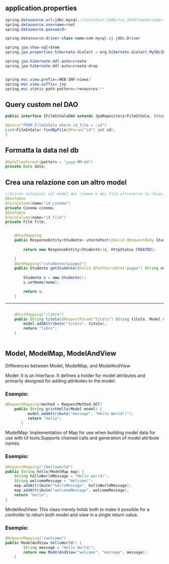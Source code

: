 
## application.properties

```java
spring.datasource.url=jdbc:mysql://localhost:3306/tss_2019?useUnicode=true&useJDBCCompliantTimezoneShift=true&useLegacyDatetimeCode=false&serverTimezone=UTC
spring.datasource.username=root
spring.datasource.password=

spring.datasource.driver-class-name=com.mysql.cj.jdbc.Driver

spring.jpa.show-sql=true
spring.jpa.properties.hibernate.dialect = org.hibernate.dialect.MySQL5Dialect

spring.jpa.hibernate.ddl-auto=create
spring.jpa.hibernate.ddl-auto=create-drop


spring.mvc.view.prefix=/WEB-INF/views/
spring.mvc.view.suffix=.jsp
spring.mvc.static-path-pattern=/resources/**
```

## Query custom nel DAO
```java
public interface IFilmInSalaDAO extends JpaRepository<FilmInSala, Integer> {

@Query("FROM FilmInSala where id_film = :id")
List<FilmInSala> findByFilm(@Param("id") int id);
}
```

## Formatta la data nel db
```java
@DateTimeFormat(pattern = "yyyy-MM-dd")
private Date data; 
```

## Crea una relazione con un altro model
```java
//2)creo relazioni col model dei cinema e dei film attraverso le chiavi esterne
@OneToOne
@JoinColumn(name="id_cinema") 
private Cinema cinema;
@OneToOne
@JoinColumn(name="id_film") 
private Film film;


	@PostMapping
	public ResponseEntity<Studente> utentePost(@Valid @RequestBody Studente s){
		
		return new ResponseEntity<Studente>(s, HttpStatus.CREATED);
		
	}
	@GetMapping("/studente/{pippo}")
	public Studente getStudente(@Valid @PathVariable("pippo") String nome) {
		
		Studente s = new Studente();
		s.setNome(nome);

		return s;
	}
```

---
```java

	@PostMapping("/libro")
	public String titolo(@RequestParam("titolo") String titolo, Model model) {
		model.addAttribute("titolo", titolo);
		return "libro";
	}
	
```


## Model, ModelMap, ModelAndView



Differences between Model, ModelMap, and ModelAndView

Model: It is an Interface. It defines a holder for model attributes and primarily designed for adding attributes to the model.

### Esempio:

```java
@RequestMapping(method = RequestMethod.GET)
    public String printHello(Model model) {
          model.addAttribute("message", "Hello World!!");
          return "hello";
       }
```

ModelMap: Implementation of Map for use when building model data for use with UI tools.Supports chained calls and generation of model attribute names.

### Esempio:

```java
@RequestMapping("/helloworld")
public String hello(ModelMap map) {
    String helloWorldMessage = "Hello world!";
    String welcomeMessage = "Welcome!";
    map.addAttribute("helloMessage", helloWorldMessage);
    map.addAttribute("welcomeMessage", welcomeMessage);
    return "hello";
}
```

ModelAndView: This class merely holds both to make it possible for a controller to return both model and view in a single return value.

### Esempio:

```java
@RequestMapping("/welcome")
public ModelAndView helloWorld() {
        String message = "Hello World!";
        return new ModelAndView("welcome", "message", message);
    }
```


